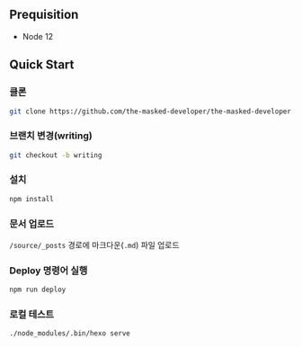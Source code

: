 ## Prequisition

* Node 12

## Quick Start

### 클론

```bash
git clone https://github.com/the-masked-developer/the-masked-developer.github.io.git
```

### 브랜치 변경(writing)

```bash
git checkout -b writing
```

### 설치

```bash
npm install
```

### 문서 업로드

`/source/_posts` 경로에 마크다운(`.md`) 파일 업로드

### Deploy 명령어 실행

```bash
npm run deploy
```

### 로컬 테스트

```bash
./node_modules/.bin/hexo serve
```

